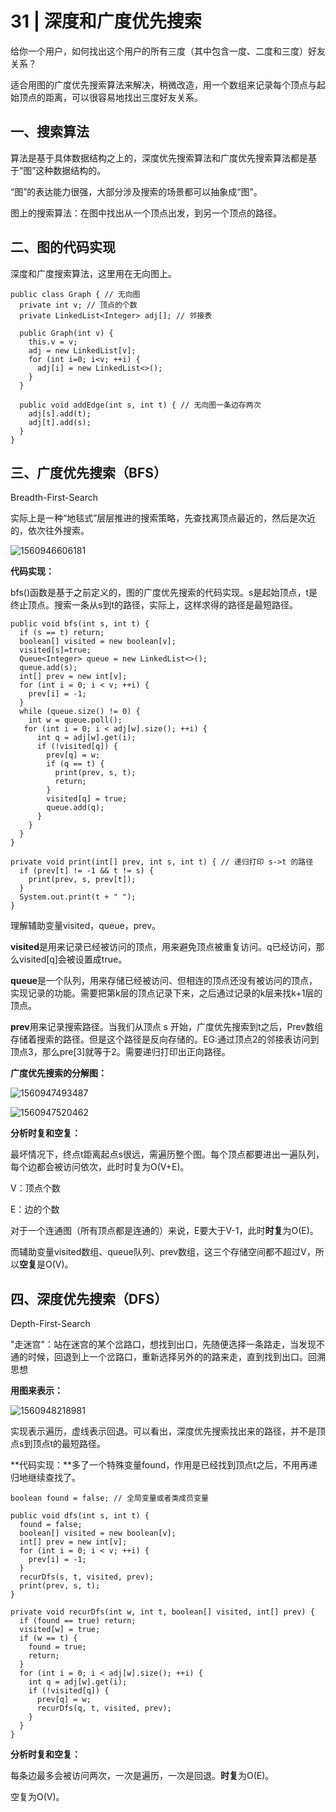 # 31 | 深度和广度优先搜索

给你一个用户，如何找出这个用户的所有三度（其中包含一度、二度和三度）好友关系？

适合用图的广度优先搜索算法来解决，稍微改造，用一个数组来记录每个顶点与起始顶点的距离，可以很容易地找出三度好友关系。

## 一、搜索算法

算法是基于具体数据结构之上的，深度优先搜索算法和广度优先搜索算法都是基于“图”这种数据结构的。

“图”的表达能力很强，大部分涉及搜索的场景都可以抽象成“图”。

图上的搜索算法：在图中找出从一个顶点出发，到另一个顶点的路径。

## 二、图的代码实现

深度和广度搜索算法，这里用在无向图上。

```
public class Graph { // 无向图
  private int v; // 顶点的个数
  private LinkedList<Integer> adj[]; // 邻接表

  public Graph(int v) {
    this.v = v;
    adj = new LinkedList[v];
    for (int i=0; i<v; ++i) {
      adj[i] = new LinkedList<>();
    }
  }

  public void addEdge(int s, int t) { // 无向图一条边存两次
    adj[s].add(t);
    adj[t].add(s);
  }
}

```

## 三、广度优先搜索（BFS）

Breadth-First-Search

实际上是一种“地毯式”层层推进的搜索策略，先查找离顶点最近的，然后是次近的，依次往外搜索。

![1560946606181](C:\Users\asus\AppData\Roaming\Typora\typora-user-images\1560946606181.png)

**代码实现：**

bfs()函数是基于之前定义的，图的广度优先搜索的代码实现。s是起始顶点，t是终止顶点。搜索一条从s到t的路径，实际上，这样求得的路径是最短路径。

```
public void bfs(int s, int t) {
  if (s == t) return;
  boolean[] visited = new boolean[v];
  visited[s]=true;
  Queue<Integer> queue = new LinkedList<>();
  queue.add(s);
  int[] prev = new int[v];
  for (int i = 0; i < v; ++i) {
    prev[i] = -1;
  }
  while (queue.size() != 0) {
    int w = queue.poll();
   for (int i = 0; i < adj[w].size(); ++i) {
      int q = adj[w].get(i);
      if (!visited[q]) {
        prev[q] = w;
        if (q == t) {
          print(prev, s, t);
          return;
        }
        visited[q] = true;
        queue.add(q);
      }
    }
  }
}

private void print(int[] prev, int s, int t) { // 递归打印 s->t 的路径
  if (prev[t] != -1 && t != s) {
    print(prev, s, prev[t]);
  }
  System.out.print(t + " ");
}

```

理解辅助变量visited，queue，prev。

**visited**是用来记录已经被访问的顶点，用来避免顶点被重复访问。q已经访问，那么visited[q]会被设置成true。

**queue**是一个队列，用来存储已经被访问、但相连的顶点还没有被访问的顶点，实现记录的功能。需要把第k层的顶点记录下来，之后通过记录的k层来找k+1层的顶点。

**prev**用来记录搜索路径。当我们从顶点 s 开始，广度优先搜索到t之后，Prev数组存储着搜索的路径。但是这个路径是反向存储的。EG:通过顶点2的邻接表访问到顶点3，那么pre[3]就等于2。需要递归打印出正向路径。

**广度优先搜索的分解图：**

![1560947493487](C:\Users\asus\AppData\Roaming\Typora\typora-user-images\1560947493487.png)

![1560947520462](C:\Users\asus\AppData\Roaming\Typora\typora-user-images\1560947520462.png)

**分析时复和空复：**

最坏情况下，终点t距离起点s很远，需遍历整个图。每个顶点都要进出一遍队列，每个边都会被访问依次，此时时复为O(V+E)。

V：顶点个数

E：边的个数

对于一个连通图（所有顶点都是连通的）来说，E要大于V-1，此时**时复**为O(E)。

而辅助变量visited数组、queue队列、prev数组，这三个存储空间都不超过V，所以**空复**是O(V)。

## 四、深度优先搜索（DFS）

Depth-First-Search

"走迷宫"：站在迷宫的某个岔路口，想找到出口，先随便选择一条路走，当发现不通的时候，回退到上一个岔路口，重新选择另外的的路来走，直到找到出口。回溯思想

**用图来表示：**

![1560948218981](C:\Users\asus\AppData\Roaming\Typora\typora-user-images\1560948218981.png)

实现表示遍历，虚线表示回退。可以看出，深度优先搜索找出来的路径，并不是顶点s到顶点t的最短路径。

**代码实现：**多了一个特殊变量found，作用是已经找到顶点t之后，不用再递归地继续查找了。

```
boolean found = false; // 全局变量或者类成员变量

public void dfs(int s, int t) {
  found = false;
  boolean[] visited = new boolean[v];
  int[] prev = new int[v];
  for (int i = 0; i < v; ++i) {
    prev[i] = -1;
  }
  recurDfs(s, t, visited, prev);
  print(prev, s, t);
}

private void recurDfs(int w, int t, boolean[] visited, int[] prev) {
  if (found == true) return;
  visited[w] = true;
  if (w == t) {
    found = true;
    return;
  }
  for (int i = 0; i < adj[w].size(); ++i) {
    int q = adj[w].get(i);
    if (!visited[q]) {
      prev[q] = w;
      recurDfs(q, t, visited, prev);
    }
  }
}

```

**分析时复和空复：**

每条边最多会被访问两次，一次是遍历，一次是回退。**时复**为O(E)。

空复为O(V)。